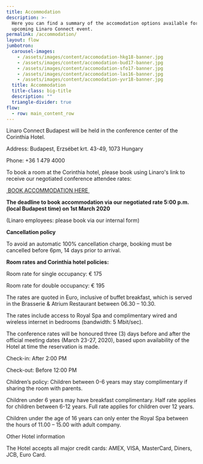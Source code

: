```yaml
---
title: Accommodation
description: >-
  Here you can find a summary of the accomodation options available for the
  upcoming Linaro Connect event.
permalink: /accommodation/
layout: flow
jumbotron:
  carousel-images:
    - /assets/images/content/accomodation-hkg18-banner.jpg
    - /assets/images/content/accomodation-bud17-banner.jpg
    - /assets/images/content/accomodation-sfo17-banner.jpg
    - /assets/images/content/accomodation-las16-banner.jpg
    - /assets/images/content/accomodation-yvr18-banner.jpg
  title: Accommodation
  title-class: big-title
  description: ""
  triangle-divider: true
flow:
  - row: main_content_row
---
```


Linaro Connect Budapest will be held in the conference center of the Corinthia Hotel.

Address: Budapest, Erzsébet krt. 43-49, 1073 Hungary

Phone: +36 1 479 4000

To book a room at the Corinthia hotel, please book using Linaro's link to receive our negotiated conference attendee rates:

[ BOOK ACCOMMODATION HERE ](https://reservations.corinthia.com/?adult=1&arrive=2020-03-20&chain=10210&child=0&currency=EUR&depart=2020-03-28&group=2003LINARO_001&hotel=28704&level=hotel&locale=en-US&rooms=1)

**The deadline to book accommodation via our negotiated rate 5:00 p.m. (local Budapest time) on 1st March 2020**

(Linaro employees: please book via our internal form)

**Cancellation policy**

To avoid an automatic 100% cancellation charge, booking must be cancelled before 6pm, 14 days prior to arrival.

**Room rates and Corinthia hotel policies:**

Room rate for single occupancy: € 175

Room rate for double occupancy: € 195

The rates are quoted in Euro, inclusive of buffet breakfast, which is served in the Brasserie & Atrium Restaurant between 06.30 – 10.30.

The rates include access to Royal Spa and complimentary wired and wireless internet in bedrooms (bandwidth: 5 Mbit/sec).

The conference rates will be honoured three (3) days before and after the official meeting dates (March 23-27, 2020), based upon availability of the Hotel at time the reservation is made.

Check-in: After 2:00 PM

Check-out: Before 12:00 PM

Children’s policy: Children between 0-6 years may stay complimentary if sharing the room with parents.

Children under 6 years may have breakfast complimentary. Half rate applies for children between 6-12 years. Full rate applies for children over 12 years.

Children under the age of 16 years can only enter the Royal Spa between the hours of 11.00 – 15.00 with adult company.

Other Hotel information

The Hotel accepts all major credit cards: AMEX, VISA, MasterCard, Diners, JCB, Euro Card.
